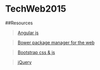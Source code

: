 # TechWeb2015

##Resources

  >[Angular js](https://angularjs.org/)

  >[Bower package manager for the web](http://bower.io/)

  >[Bootstrap css & js](http://getbootstrap.com/getting-started/)

  >[jQuery](https://jquery.com/)
